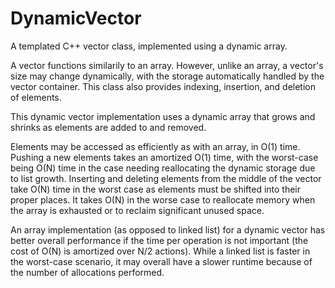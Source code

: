 # DynamicVector
A templated C++ vector class, implemented using a dynamic array.

A vector functions similarily to an array. However, unlike an array, a
vector's size may change dynamically, with the storage automatically 
handled by the vector container. This class also provides indexing, 
insertion, and deletion of elements.

This dynamic vector implementation uses a dynamic array that grows and
shrinks as elements are added to and removed.

Elements may be accessed as efficiently as with an array, in O(1) time.
Pushing a new elements takes an amortized O(1) time, with the worst-case 
being O(N) time in the case needing reallocating the dynamic storage due 
to list growth. Inserting and deleting elements from the middle of the
vector take O(N) time in the worst case as elements must be shifted into
their proper places. It takes O(N) in the worse case to reallocate
memory when the array is exhausted or to reclaim significant unused space.

An array implementation (as opposed to linked list) for a dynamic vector
has better overall performance if the time per operation is not important 
(the cost of O(N) is amortized over N/2 actions). While a linked list is 
faster in the worst-case scenario, it may overall have a slower runtime 
because of the number of allocations performed.
